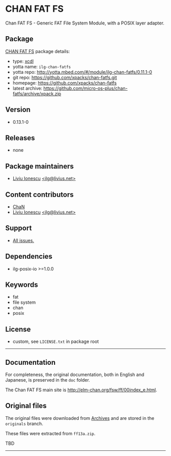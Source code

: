 # CHAN FAT FS

Chan FAT FS - Generic FAT File System Module, with a POSIX layer adapter.

## Package

[CHAN FAT FS](https://github.com/xpacks/chan-fatfs) package details:

* type: [xcdl](http://xcdl.github.io)
* yotta name: `ilg-chan-fatfs`
* yotta repo: http://yotta.mbed.com/#/module/ilg-chan-fatfs/0.11.1-0
* git repo: https://github.com/xpacks/chan-fatfs.git
* homepage: https://github.com/xpacks/chan-fatfs
* latest archive: https://github.com/micro-os-plus/chan-fatfs/archive/xpack.zip

## Version

* 0.13.1-0

## Releases

* none

## Package maintainers

* [Liviu Ionescu](http://liviusdotnet.worldpress.com) [&lt;ilg@livius.net&gt;](mailto:ilg@livius.net)

## Content contributors

* [ChaN](http://elm-chan.org)
* [Liviu Ionescu](http://liviusdotnet.worldpress.com) [&lt;ilg@livius.net&gt;](mailto:ilg@livius.net)

## Support

* [All issues.](https://github.com/xpacks/chan-fatfs/issues)

## Dependencies

* ilg-posix-io >=1.0.0

## Keywords

* fat
* file system
* chan
* posix

## License

* custom, see `LICENSE.txt` in package root

--- 
## Documentation

For completeness, the original documentation, both in English 
and Japanese, is preserved in the `doc` folder.

The Chan FAT FS main site is
http://elm-chan.org/fsw/ff/00index_e.html.

## Original files

The original files were downloaded from [Archives](http://elm-chan.org/fsw/ff/archives.html)
and are stored in the `originals` branch.

These files were extracted from `ff13a.zip`.

TBD


--- 
